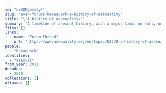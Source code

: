 ```yaml
---
id: "uiK0Mgomz3yF"
slug: "aven-forums-hexaquark-a-history-of-asexuality"
title: "\"A history of asexuality\""
summary: "A timeline of asexual history, with a major focus on early online asexual communities"
files: []
links:
  - name: "Forum Thread"
    url: "https://www.asexuality.org/en/topic/62278-a-history-of-asexuality"
people:
  - "hexaquark"
identities:
  - "asexual"
from_year: 2011
decades:
  - 2010
collections: []
aliases: []
---
```

